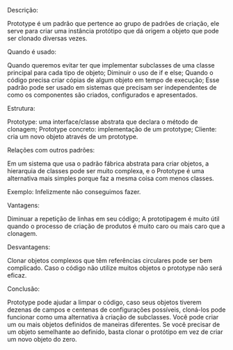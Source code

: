 Descrição:

Prototype é um padrão que pertence ao grupo de padrões de criação, ele serve para criar uma instância protótipo que dá origem a objeto que pode ser clonado diversas vezes.

Quando é usado:

Quando queremos evitar ter que implementar subclasses de uma classe principal para cada tipo de objeto;
Diminuir o uso de if e else;
Quando o código precisa criar cópias de algum objeto em tempo de execução; 
Esse padrão pode ser usado em sistemas que precisam ser independentes de como os componentes são criados, configurados e apresentados.

Estrutura:

Prototype: uma interface/classe abstrata que declara o método de clonagem; 
Prototype concreto: implementação de um prototype;
Cliente: cria um novo objeto através de um prototype.

Relações com outros padrões:

Em um sistema que usa o padrão fábrica abstrata para criar objetos, a hierarquia de classes pode ser muito complexa, e o Prototype é uma alternativa mais simples porque faz a mesma coisa com menos classes.

Exemplo:
Infelizmente não conseguimos fazer.

Vantagens:

Diminuar a repetição de linhas em seu código;
A prototipagem é muito útil quando o processo de criação de  produtos é muito caro ou mais caro  que a clonagem.

Desvantagens:

Clonar objetos complexos que têm referências circulares pode ser bem complicado.
Caso o código não utilize muitos objetos o prototype não será eficaz.

Conclusão:

Prototype pode ajudar a limpar o código, caso seus objetos tiverem dezenas de campos e centenas de configurações possíveis, cloná-los pode funcionar como uma alternativa à criação de subclasses. Você pode criar um ou mais objetos definidos de maneiras diferentes. Se você precisar de um objeto semelhante ao definido, basta clonar o protótipo em vez de criar um novo objeto do zero.
